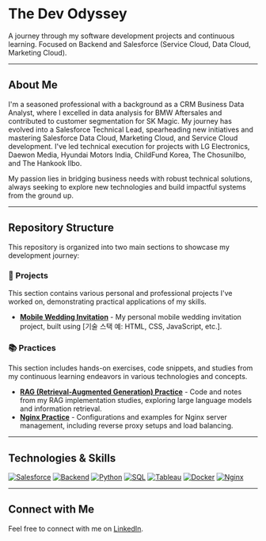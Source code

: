 # The Dev Odyssey

A journey through my software development projects and continuous learning. Focused on Backend and Salesforce (Service Cloud, Data Cloud, Marketing Cloud).

---

## About Me

I'm a seasoned professional with a background as a CRM Business Data Analyst, where I excelled in data analysis for BMW Aftersales and contributed to customer segmentation for SK Magic. My journey has evolved into a Salesforce Technical Lead, spearheading new initiatives and mastering Salesforce Data Cloud, Marketing Cloud, and Service Cloud development. I've led technical execution for projects with LG Electronics, Daewon Media, Hyundai Motors India, ChildFund Korea, The Chosunilbo, and The Hankook Ilbo.

My passion lies in bridging business needs with robust technical solutions, always seeking to explore new technologies and build impactful systems from the ground up.

---

## Repository Structure

This repository is organized into two main sections to showcase my development journey:

### 📁 Projects

This section contains various personal and professional projects I've worked on, demonstrating practical applications of my skills.

* [**Mobile Wedding Invitation**](projects/wedding-invitation) - My personal mobile wedding invitation project, built using [기술 스택 예: HTML, CSS, JavaScript, etc.].

### 📚 Practices

This section includes hands-on exercises, code snippets, and studies from my continuous learning endeavors in various technologies and concepts.

* [**RAG (Retrieval-Augmented Generation) Practice**](practices/rag-practice) - Code and notes from my RAG implementation studies, exploring large language models and information retrieval.
* [**Nginx Practice**](practices/nginx-practice) - Configurations and examples for Nginx server management, including reverse proxy setups and load balancing.

---

## Technologies & Skills

[![Salesforce](https://img.shields.io/badge/Salesforce-00A1E0?style=for-the-badge&logo=salesforce&logoColor=white)](https://www.salesforce.com/)
[![Backend](https://img.shields.io/badge/Backend-336791?style=for-the-badge&logo=django&logoColor=white)](https://www.djangoproject.com/)
[![Python](https://img.shields.io/badge/Python-3776AB?style=for-the-badge&logo=python&logoColor=white)](https://www.python.org/)
[![SQL](https://img.shields.io/badge/SQL-4479A1?style=for-the-badge&logo=postgresql&logoColor=white)](https://www.postgresql.org/)
[![Tableau](https://img.shields.io/badge/Tableau-E97627?style=for-the-badge&logo=tableau&logoColor=white)](https://www.tableau.com/)
[![Docker](https://img.shields.io/badge/Docker-2496ED?style=for-the-badge&logo=docker&logoColor=white)](https://www.docker.com/)
[![Nginx](https://img.shields.io/badge/Nginx-009639?style=for-the-badge&logo=nginx&logoColor=white)](https://nginx.org/)

---

## Connect with Me

Feel free to connect with me on [LinkedIn](YOUR_LINKEDIN_PROFILE_URL).

